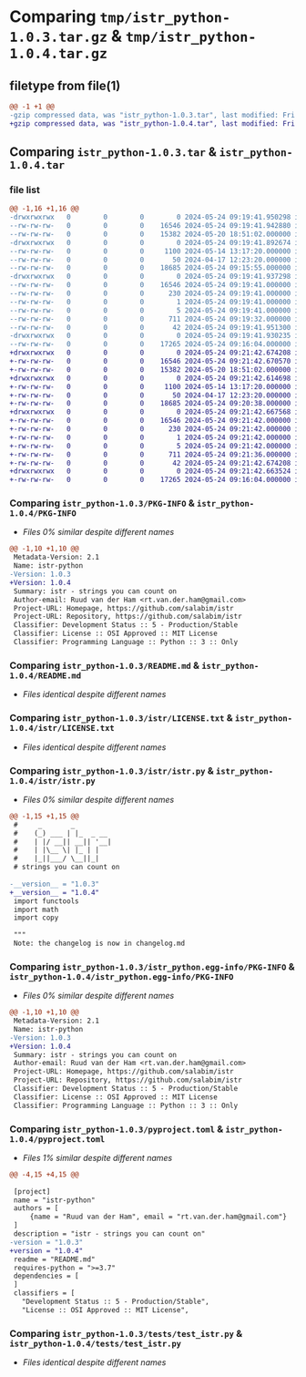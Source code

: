 # Comparing `tmp/istr_python-1.0.3.tar.gz` & `tmp/istr_python-1.0.4.tar.gz`

## filetype from file(1)

```diff
@@ -1 +1 @@
-gzip compressed data, was "istr_python-1.0.3.tar", last modified: Fri May 24 09:19:41 2024, max compression
+gzip compressed data, was "istr_python-1.0.4.tar", last modified: Fri May 24 09:21:42 2024, max compression
```

## Comparing `istr_python-1.0.3.tar` & `istr_python-1.0.4.tar`

### file list

```diff
@@ -1,16 +1,16 @@
-drwxrwxrwx   0        0        0        0 2024-05-24 09:19:41.950298 istr_python-1.0.3/
--rw-rw-rw-   0        0        0    16546 2024-05-24 09:19:41.942880 istr_python-1.0.3/PKG-INFO
--rw-rw-rw-   0        0        0    15382 2024-05-20 18:51:02.000000 istr_python-1.0.3/README.md
-drwxrwxrwx   0        0        0        0 2024-05-24 09:19:41.892674 istr_python-1.0.3/istr/
--rw-rw-rw-   0        0        0     1100 2024-05-14 13:17:20.000000 istr_python-1.0.3/istr/LICENSE.txt
--rw-rw-rw-   0        0        0       50 2024-04-17 12:23:20.000000 istr_python-1.0.3/istr/__init__.py
--rw-rw-rw-   0        0        0    18685 2024-05-24 09:15:55.000000 istr_python-1.0.3/istr/istr.py
-drwxrwxrwx   0        0        0        0 2024-05-24 09:19:41.937298 istr_python-1.0.3/istr_python.egg-info/
--rw-rw-rw-   0        0        0    16546 2024-05-24 09:19:41.000000 istr_python-1.0.3/istr_python.egg-info/PKG-INFO
--rw-rw-rw-   0        0        0      230 2024-05-24 09:19:41.000000 istr_python-1.0.3/istr_python.egg-info/SOURCES.txt
--rw-rw-rw-   0        0        0        1 2024-05-24 09:19:41.000000 istr_python-1.0.3/istr_python.egg-info/dependency_links.txt
--rw-rw-rw-   0        0        0        5 2024-05-24 09:19:41.000000 istr_python-1.0.3/istr_python.egg-info/top_level.txt
--rw-rw-rw-   0        0        0      711 2024-05-24 09:19:32.000000 istr_python-1.0.3/pyproject.toml
--rw-rw-rw-   0        0        0       42 2024-05-24 09:19:41.951300 istr_python-1.0.3/setup.cfg
-drwxrwxrwx   0        0        0        0 2024-05-24 09:19:41.930235 istr_python-1.0.3/tests/
--rw-rw-rw-   0        0        0    17265 2024-05-24 09:16:04.000000 istr_python-1.0.3/tests/test_istr.py
+drwxrwxrwx   0        0        0        0 2024-05-24 09:21:42.674208 istr_python-1.0.4/
+-rw-rw-rw-   0        0        0    16546 2024-05-24 09:21:42.670570 istr_python-1.0.4/PKG-INFO
+-rw-rw-rw-   0        0        0    15382 2024-05-20 18:51:02.000000 istr_python-1.0.4/README.md
+drwxrwxrwx   0        0        0        0 2024-05-24 09:21:42.614698 istr_python-1.0.4/istr/
+-rw-rw-rw-   0        0        0     1100 2024-05-14 13:17:20.000000 istr_python-1.0.4/istr/LICENSE.txt
+-rw-rw-rw-   0        0        0       50 2024-04-17 12:23:20.000000 istr_python-1.0.4/istr/__init__.py
+-rw-rw-rw-   0        0        0    18685 2024-05-24 09:20:38.000000 istr_python-1.0.4/istr/istr.py
+drwxrwxrwx   0        0        0        0 2024-05-24 09:21:42.667568 istr_python-1.0.4/istr_python.egg-info/
+-rw-rw-rw-   0        0        0    16546 2024-05-24 09:21:42.000000 istr_python-1.0.4/istr_python.egg-info/PKG-INFO
+-rw-rw-rw-   0        0        0      230 2024-05-24 09:21:42.000000 istr_python-1.0.4/istr_python.egg-info/SOURCES.txt
+-rw-rw-rw-   0        0        0        1 2024-05-24 09:21:42.000000 istr_python-1.0.4/istr_python.egg-info/dependency_links.txt
+-rw-rw-rw-   0        0        0        5 2024-05-24 09:21:42.000000 istr_python-1.0.4/istr_python.egg-info/top_level.txt
+-rw-rw-rw-   0        0        0      711 2024-05-24 09:21:36.000000 istr_python-1.0.4/pyproject.toml
+-rw-rw-rw-   0        0        0       42 2024-05-24 09:21:42.674208 istr_python-1.0.4/setup.cfg
+drwxrwxrwx   0        0        0        0 2024-05-24 09:21:42.663524 istr_python-1.0.4/tests/
+-rw-rw-rw-   0        0        0    17265 2024-05-24 09:16:04.000000 istr_python-1.0.4/tests/test_istr.py
```

### Comparing `istr_python-1.0.3/PKG-INFO` & `istr_python-1.0.4/PKG-INFO`

 * *Files 0% similar despite different names*

```diff
@@ -1,10 +1,10 @@
 Metadata-Version: 2.1
 Name: istr-python
-Version: 1.0.3
+Version: 1.0.4
 Summary: istr - strings you can count on
 Author-email: Ruud van der Ham <rt.van.der.ham@gmail.com>
 Project-URL: Homepage, https://github.com/salabim/istr
 Project-URL: Repository, https://github.com/salabim/istr
 Classifier: Development Status :: 5 - Production/Stable
 Classifier: License :: OSI Approved :: MIT License
 Classifier: Programming Language :: Python :: 3 :: Only
```

### Comparing `istr_python-1.0.3/README.md` & `istr_python-1.0.4/README.md`

 * *Files identical despite different names*

### Comparing `istr_python-1.0.3/istr/LICENSE.txt` & `istr_python-1.0.4/istr/LICENSE.txt`

 * *Files identical despite different names*

### Comparing `istr_python-1.0.3/istr/istr.py` & `istr_python-1.0.4/istr/istr.py`

 * *Files 0% similar despite different names*

```diff
@@ -1,15 +1,15 @@
 #     _       _
 #    (_) ___ | |_  _ __
 #    | |/ __|| __|| '__|
 #    | |\__ \| |_ | |
 #    |_||___/ \__||_|
 # strings you can count on
 
-__version__ = "1.0.3"
+__version__ = "1.0.4"
 import functools
 import math
 import copy
 
 """
 Note: the changelog is now in changelog.md
```

### Comparing `istr_python-1.0.3/istr_python.egg-info/PKG-INFO` & `istr_python-1.0.4/istr_python.egg-info/PKG-INFO`

 * *Files 0% similar despite different names*

```diff
@@ -1,10 +1,10 @@
 Metadata-Version: 2.1
 Name: istr-python
-Version: 1.0.3
+Version: 1.0.4
 Summary: istr - strings you can count on
 Author-email: Ruud van der Ham <rt.van.der.ham@gmail.com>
 Project-URL: Homepage, https://github.com/salabim/istr
 Project-URL: Repository, https://github.com/salabim/istr
 Classifier: Development Status :: 5 - Production/Stable
 Classifier: License :: OSI Approved :: MIT License
 Classifier: Programming Language :: Python :: 3 :: Only
```

### Comparing `istr_python-1.0.3/pyproject.toml` & `istr_python-1.0.4/pyproject.toml`

 * *Files 1% similar despite different names*

```diff
@@ -4,15 +4,15 @@
 
 [project]
 name = "istr-python"
 authors = [
     {name = "Ruud van der Ham", email = "rt.van.der.ham@gmail.com"}
 ]
 description = "istr - strings you can count on"
-version = "1.0.3"
+version = "1.0.4"
 readme = "README.md"
 requires-python = ">=3.7"
 dependencies = [
 ]
 classifiers = [
   "Development Status :: 5 - Production/Stable",
   "License :: OSI Approved :: MIT License",
```

### Comparing `istr_python-1.0.3/tests/test_istr.py` & `istr_python-1.0.4/tests/test_istr.py`

 * *Files identical despite different names*

